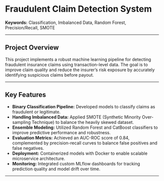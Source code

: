 # Fraudulent Claim Detection System

**Keywords:** Classification, Imbalanced Data, Random Forest, Precision/Recall, SMOTE

---

## Project Overview

This project implements a robust machine learning pipeline for detecting fraudulent insurance claims using transaction-level data. The goal is to improve claim quality and reduce the insurer’s risk exposure by accurately identifying suspicious claims before payout.

---

## Key Features

- **Binary Classification Pipeline:** Developed models to classify claims as fraudulent or legitimate.
- **Handling Imbalanced Data:** Applied SMOTE (Synthetic Minority Over-sampling Technique) to balance the heavily skewed dataset.
- **Ensemble Modeling:** Utilized Random Forest and CatBoost classifiers to improve predictive performance and robustness.
- **Evaluation Metrics:** Achieved an AUC-ROC score of 0.84, complemented by precision-recall curves to balance false positives and false negatives.
- **Deployment:** Containerized models with Docker to enable scalable microservice architecture.
- **Monitoring:** Integrated custom MLflow dashboards for tracking prediction quality and model drift over time.

---


